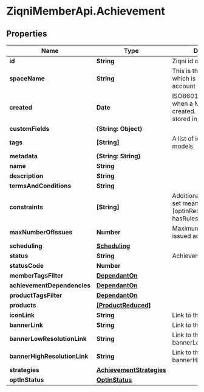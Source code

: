 # ZiqniMemberApi.Achievement

## Properties

Name | Type | Description | Notes
------------ | ------------- | ------------- | -------------
**id** | **String** | Ziqni id of the model | 
**spaceName** | **String** | This is the space name which is linked to the account | [optional] 
**created** | **Date** | ISO8601 timestamp for when a Model was created. All records are stored in UTC time zone | [optional] 
**customFields** | **{String: Object}** |  | [optional] 
**tags** | **[String]** | A list of id&#39;s used to tag models | [optional] 
**metadata** | **{String: String}** |  | [optional] 
**name** | **String** |  | [optional] 
**description** | **String** |  | [optional] 
**termsAndConditions** | **String** |  | [optional] 
**constraints** | **[String]** | Additional constraints, if set means true [optinRequiredForEntrants, hasRules, hasRewards] | [optional] 
**maxNumberOfIssues** | **Number** | Maximum number of issued achievements | [optional] 
**scheduling** | [**Scheduling**](Scheduling.md) |  | [optional] 
**status** | **String** | Achievement status | [optional] 
**statusCode** | **Number** |  | [optional] 
**memberTagsFilter** | [**DependantOn**](DependantOn.md) |  | [optional] 
**achievementDependencies** | [**DependantOn**](DependantOn.md) |  | [optional] 
**productTagsFilter** | [**DependantOn**](DependantOn.md) |  | [optional] 
**products** | [**[ProductReduced]**](ProductReduced.md) |  | [optional] 
**iconLink** | **String** | Link to the icon | [optional] 
**bannerLink** | **String** | Link to the banner | [optional] 
**bannerLowResolutionLink** | **String** | Link to the bannerLowResolution | [optional] 
**bannerHighResolutionLink** | **String** | Link to the bannerHighResolution | [optional] 
**strategies** | [**AchievementStrategies**](AchievementStrategies.md) |  | [optional] 
**optInStatus** | [**OptinStatus**](OptinStatus.md) |  | [optional] 


